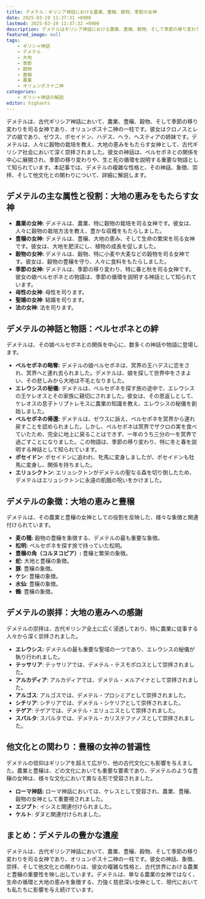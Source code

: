 ```yaml
---
title: デメテル：ギリシア神話における農業、豊穣、穀物、季節の女神
date: 2025-03-19 11:37:31 +0900
lastmod: 2025-03-19 11:37:32 +0900
description: デメテルはギリシア神話における農業、豊穣、穀物、そして季節の移り変わりを司る女神であり、オリュンポス十二神の一柱です。彼女は人々に穀物の栽培を教え、大地の恵みをもたらす女神として、古代ギリシア社会において深く崇拝されました。
featured_image: null
tags:
    - ギリシャ神話
    - デメテル
    - 大地
    - 季節
    - 穀物
    - 豊穣
    - 農業
    - オリュンポス十二神
categories:
    - ギリシャ神話の解説
editor: highants
---
```


デメテルは、古代ギリシア神話において、農業、豊穣、穀物、そして季節の移り変わりを司る女神であり、オリュンポス十二神の一柱です。彼女はクロノスとレアの娘であり、ゼウス、ポセイドン、ハデス、ヘラ、ヘスティアの姉妹です。デメテルは、人々に穀物の栽培を教え、大地の恵みをもたらす女神として、古代ギリシア社会において深く崇拝されました。彼女の神話は、ペルセポネとの関係を中心に展開され、季節の移り変わりや、生と死の循環を説明する重要な物語として知られています。本記事では、デメテルの複雑な性格と、その神話、象徴、崇拝、そして他文化との関わりについて、詳細に解説します。
<!--more-->

## デメテルの主な属性と役割：大地の恵みをもたらす女神

* **農業の女神:** デメテルは、農業、特に穀物の栽培を司る女神です。彼女は、人々に穀物の栽培方法を教え、豊かな収穫をもたらしました。
* **豊穣の女神:** デメテルは、豊穣、大地の恵み、そして生命の繁栄を司る女神です。彼女は、大地を肥沃にし、植物の成長を促しました。
* **穀物の女神:** デメテルは、穀物、特に小麦や大麦などの穀物を司る女神です。彼女は、穀物の豊穣を守り、人々に食料をもたらしました。
* **季節の女神:** デメテルは、季節の移り変わり、特に春と秋を司る女神です。彼女の娘ペルセポネとの物語は、季節の循環を説明する神話として知られています。
* **母性の女神**: 母性を司ります。
* **聖婚の女神**: 結婚を司ります。
* **法の女神**: 法を司ります。

## デメテルの神話と物語：ペルセポネとの絆

デメテルは、その娘ペルセポネとの関係を中心に、数多くの神話や物語に登場します。

* **ペルセポネの略奪:** デメテルの娘ペルセポネは、冥界の王ハデスに恋をされ、冥界へと連れ去られました。デメテルは、娘を探して世界中をさまよい、その悲しみから大地は不毛となりました。
* **エレウシスの秘儀:** デメテルは、ペルセポネを探す旅の途中で、エレウシスの王ケレオスとその家族に親切にされました。彼女は、その恩返しとして、ケレオスの息子トリプトレモスに農業の知識を教え、エレウシスの秘儀を創始しました。
* **ペルセポネの帰還:** デメテルは、ゼウスに訴え、ペルセポネを冥界から連れ戻すことを認められました。しかし、ペルセポネは冥界でザクロの実を食べていたため、完全に地上に戻ることはできず、一年のうち三分の一を冥界で過ごすことになりました。この物語は、季節の移り変わり、特に冬と春を説明する神話として知られています。
* **ポセイドン**: ポセイドンに追われ、牝馬に変身しましたが、ポセイドンも牡馬に変身し、関係を持ちました。
* **エリュシクトン**: エリュシクトンがデメテルの聖なる森を切り倒したため、デメテルはエリュシクトンに永遠の飢餓の呪いをかけました。

## デメテルの象徴：大地の恵みと豊穣

デメテルは、その農業と豊穣の女神としての役割を反映した、様々な象徴と関連付けられています。

* **麦の穂:** 穀物の豊穣を象徴する、デメテルの最も重要な象徴。
* **松明:** ペルセポネを探す旅で持っていた松明。
* **豊穣の角（コルヌコピア）:** 豊穣と繁栄の象徴。
* **蛇:** 大地と豊穣の象徴。
* **豚**: 豊穣の象徴。
* **ケシ**: 豊穣の象徴。
* **水仙**: 豊穣の象徴。
* **鶴**: 豊穣の象徴。

## デメテルの崇拝：大地の恵みへの感謝

デメテルの崇拝は、古代ギリシア全土に広く浸透しており、特に農業に従事する人々から深く崇拝されました。

* **エレウシス:** デメテルの最も重要な聖域の一つであり、エレウシスの秘儀が執り行われました。
* **テッサリア**: テッサリアでは、デメテル・テスモポロスとして崇拝されました。
* **アルカディア**: アルカディアでは、デメテル・メルアイナとして崇拝されました。
* **アルゴス**: アルゴスでは、デメテル・プロシミアとして崇拝されました。
* **シチリア**: シチリアでは、デメテル・シケリアとして崇拝されました。
* **テゲア**: テゲアでは、デメテル・エリュニスとして崇拝されました。
* **スパルタ**: スパルタでは、デメテル・カリステファノスとして崇拝されました。

## 他文化との関わり：豊穣の女神の普遍性

デメテルの信仰はギリシアを超えて広がり、他の古代文化にも影響を与えました。農業と豊穣は、どの文化においても重要な要素であり、デメテルのような豊穣の女神は、様々な文化において異なる形で受容されました。

* **ローマ神話:** ローマ神話においては、ケレスとして受容され、農業、豊穣、穀物の女神として重要視されました。
* **エジプト**: イシスと関連付けられました。
* **ケルト**: ダヌと関連付けられました。

## まとめ：デメテルの豊かな遺産

デメテルは、古代ギリシア神話において、農業、豊穣、穀物、そして季節の移り変わりを司る女神であり、オリュンポス十二神の一柱です。彼女の神話、象徴、崇拝、そして他文化との関わりは、彼女の複雑な性格と、古代世界における農業と豊穣の重要性を映し出しています。デメテルは、単なる農業の女神ではなく、生命の循環と大地の恵みを象徴する、力強く慈悲深い女神として、現代においても私たちに影響を与え続けています。
